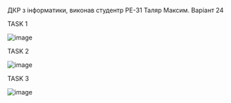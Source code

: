 ДКР з інформатики, виконав студентр РЕ-31 Таляр Максим. Варіант 24

TASK 1

![image](https://github.com/Maokasim/KPI_Labs/assets/77733487/e51ee178-7b2e-45cc-bd62-43a3318f3667)


TASK 2

![image](https://github.com/Maokasim/KPI_Labs/assets/77733487/f34c2901-29ef-4373-a741-bfabaefa4ed7)


TASK 3

![image](https://github.com/Maokasim/KPI_Labs/assets/77733487/ba2eead3-c3af-4d7a-96fe-c4d28031068f)

